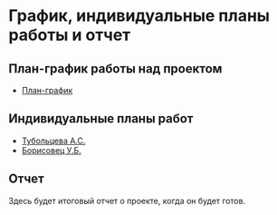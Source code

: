 # График, индивидуальные планы работы и отчет

## План-график работы над проектом

- [План-график]()

## Индивидуальные планы работ

- [Тубольцева А.С.](tuboltseva.md)
- [Борисовец У.Б.](borisovets.md)

## Отчет

Здесь будет итоговый отчет о проекте, когда он будет готов. 
